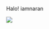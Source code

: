 Halo! iamnaran 

![](https://github-readme-stats.vercel.app/api?username=iamnaran&show_icons=true&theme=radical)
